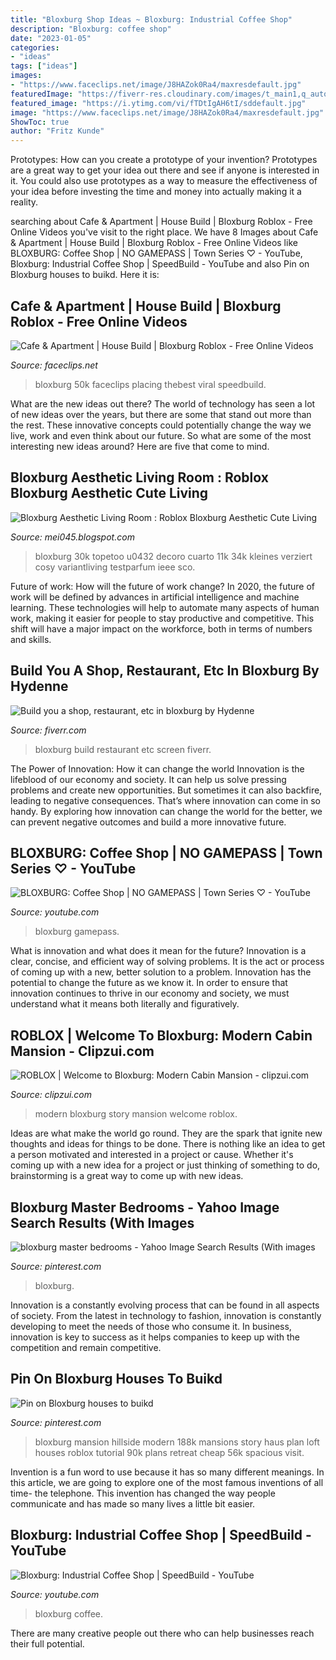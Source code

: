 ```yaml
---
title: "Bloxburg Shop Ideas ~ Bloxburg: Industrial Coffee Shop"
description: "Bloxburg: coffee shop"
date: "2023-01-05"
categories:
- "ideas"
tags: ["ideas"]
images:
- "https://www.faceclips.net/image/J8HAZok0Ra4/maxresdefault.jpg"
featuredImage: "https://fiverr-res.cloudinary.com/images/t_main1,q_auto,f_auto/gigs/115537920/original/6076debbbd202c07895e23384b48731a81367603/build-you-a-shop-restaurant-etc-in-bloxburg.png"
featured_image: "https://i.ytimg.com/vi/fTDtIgAH6tI/sddefault.jpg"
image: "https://www.faceclips.net/image/J8HAZok0Ra4/maxresdefault.jpg"
ShowToc: true
author: "Fritz Kunde"
---
```



Prototypes: How can you create a prototype of your invention?
Prototypes are a great way to get your idea out there and see if anyone is interested in it. You could also use prototypes as a way to measure the effectiveness of your idea before investing the time and money into actually making it a reality.

	

		
searching about Cafe &amp; Apartment | House Build | Bloxburg Roblox - Free Online Videos you've visit to the right place. We have 8 Images about Cafe &amp; Apartment | House Build | Bloxburg Roblox - Free Online Videos like BLOXBURG: Coffee Shop | NO GAMEPASS | Town Series ♡ - YouTube, Bloxburg: Industrial Coffee Shop | SpeedBuild - YouTube and also Pin on Bloxburg houses to buikd. Here it is:
		
    
## Cafe &amp; Apartment | House Build | Bloxburg Roblox - Free Online Videos

<img loading=lazy src="https://www.faceclips.net/image/J8HAZok0Ra4/maxresdefault.jpg" onerror="this.onerror=null;this.src='https://tse3.mm.bing.net/th?id=OIP.RTIKdycZhB9UZCjxxcRArQHaEK&amp;pid=15.1';" alt="Cafe &amp; Apartment | House Build | Bloxburg Roblox - Free Online Videos">

_Source: faceclips.net_

>bloxburg 50k faceclips placing thebest viral speedbuild. 

	

What are the new ideas out there?
The world of technology has seen a lot of new ideas over the years, but there are some that stand out more than the rest. These innovative concepts could potentially change the way we live, work and even think about our future. So what are some of the most interesting new ideas around? Here are five that come to mind.

    
## Bloxburg Aesthetic Living Room : Roblox Bloxburg Aesthetic Cute Living

<img loading=lazy src="https://i.pinimg.com/originals/76/62/81/766281d0390715dc94e95bf82d9ecc66.jpg" onerror="this.onerror=null;this.src='https://tse4.mm.bing.net/th?id=OIP.tal-MStwXSHo6QCp3zgGKgHaEK&amp;pid=15.1';" alt="Bloxburg Aesthetic Living Room : Roblox Bloxburg Aesthetic Cute Living">

_Source: mei045.blogspot.com_

>bloxburg 30k topetoo u0432 decoro cuarto 11k 34k kleines verziert cosy variantliving testparfum ieee sco. 

	

Future of work: How will the future of work change?
In 2020, the future of work will be defined by advances in artificial intelligence and machine learning. These technologies will help to automate many aspects of human work, making it easier for people to stay productive and competitive. This shift will have a major impact on the workforce, both in terms of numbers and skills.

    
## Build You A Shop, Restaurant, Etc In Bloxburg By Hydenne

<img loading=lazy src="https://fiverr-res.cloudinary.com/images/t_main1,q_auto,f_auto/gigs/115537920/original/6076debbbd202c07895e23384b48731a81367603/build-you-a-shop-restaurant-etc-in-bloxburg.png" onerror="this.onerror=null;this.src='https://tse1.mm.bing.net/th?id=OIP.rjR9s9XjLxbgshm0gccdOAHaE-&amp;pid=15.1';" alt="Build you a shop, restaurant, etc in bloxburg by Hydenne">

_Source: fiverr.com_

>bloxburg build restaurant etc screen fiverr. 

	

The Power of Innovation: How it can change the world
Innovation is the lifeblood of our economy and society. It can help us solve pressing problems and create new opportunities. But sometimes it can also backfire, leading to negative consequences. That’s where innovation can come in so handy. By exploring how innovation can change the world for the better, we can prevent negative outcomes and build a more innovative future.

    
## BLOXBURG: Coffee Shop | NO GAMEPASS | Town Series ♡ - YouTube

<img loading=lazy src="https://i.ytimg.com/vi/f5hq7vCGrW8/maxresdefault.jpg" onerror="this.onerror=null;this.src='https://tse4.mm.bing.net/th?id=OIP.sqNptoINGPZaXJrzGdKiZAHaEK&amp;pid=15.1';" alt="BLOXBURG: Coffee Shop | NO GAMEPASS | Town Series ♡ - YouTube">

_Source: youtube.com_

>bloxburg gamepass. 

	

What is innovation and what does it mean for the future?
Innovation is a clear, concise, and efficient way of solving problems. It is the act or process of coming up with a new, better solution to a problem. Innovation has the potential to change the future as we know it. In order to ensure that innovation continues to thrive in our economy and society, we must understand what it means both literally and figuratively.

    
## ROBLOX | Welcome To Bloxburg: Modern Cabin Mansion - Clipzui.com

<img loading=lazy src="https://i.ytimg.com/vi/fTDtIgAH6tI/sddefault.jpg" onerror="this.onerror=null;this.src='https://tse3.mm.bing.net/th?id=OIP.Vh0nE_qSMomrISIUvgxI0wHaFj&amp;pid=15.1';" alt="ROBLOX | Welcome to Bloxburg: Modern Cabin Mansion - clipzui.com">

_Source: clipzui.com_

>modern bloxburg story mansion welcome roblox. 

	

Ideas are what make the world go round. They are the spark that ignite new thoughts and ideas for things to be done. There is nothing like an idea to get a person motivated and interested in a project or cause. Whether it's coming up with a new idea for a project or just thinking of something to do, brainstorming is a great way to come up with new ideas.

    
## Bloxburg Master Bedrooms - Yahoo Image Search Results (With Images

<img loading=lazy src="https://i.pinimg.com/originals/ed/02/9e/ed029e79b24997213832b6423915c4c6.jpg" onerror="this.onerror=null;this.src='https://tse3.mm.bing.net/th?id=OIP.ytIpdAwwNZ72fKPSgbaZWAAAAA&amp;pid=15.1';" alt="bloxburg master bedrooms - Yahoo Image Search Results (With images">

_Source: pinterest.com_

>bloxburg. 

	

Innovation is a constantly evolving process that can be found in all aspects of society. From the latest in technology to fashion, innovation is constantly developing to meet the needs of those who consume it. In business, innovation is key to success as it helps companies to keep up with the competition and remain competitive.

    
## Pin On Bloxburg Houses To Buikd

<img loading=lazy src="https://i.pinimg.com/736x/5b/69/52/5b6952d753d383402ad8c11706a117c7.jpg" onerror="this.onerror=null;this.src='https://tse2.mm.bing.net/th?id=OIP.aZK3zrFBJJ-4ecrcR7lG3AHaFj&amp;pid=15.1';" alt="Pin on Bloxburg houses to buikd">

_Source: pinterest.com_

>bloxburg mansion hillside modern 188k mansions story haus plan loft houses roblox tutorial 90k plans retreat cheap 56k spacious visit. 

	

Invention is a fun word to use because it has so many different meanings. In this article, we are going to explore one of the most famous inventions of all time- the telephone. This invention has changed the way people communicate and has made so many lives a little bit easier.

    
## Bloxburg: Industrial Coffee Shop | SpeedBuild - YouTube

<img loading=lazy src="https://i.ytimg.com/vi/tVZT-q6a34o/maxresdefault.jpg" onerror="this.onerror=null;this.src='https://tse3.mm.bing.net/th?id=OIP.f3sIXw9ZTE73zfGuz8DHnQHaEK&amp;pid=15.1';" alt="Bloxburg: Industrial Coffee Shop | SpeedBuild - YouTube">

_Source: youtube.com_

>bloxburg coffee. 

	

There are many creative people out there who can help businesses reach their full potential.


